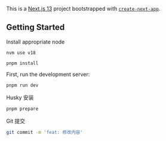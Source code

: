 This is a [Next.js 13](https://nextjs.org/) project bootstrapped with [`create-next-app`](https://github.com/vercel/next.js/tree/canary/packages/create-next-app).

## Getting Started

Install appropriate node

```
nvm use v18

pnpm install
```

First, run the development server:

```bash
pnpm run dev
```

Husky 安装
```bash
pnpm prepare
```

Git 提交
```bash
git commit -m 'feat: 修改内容'
```